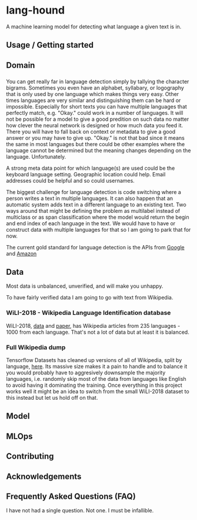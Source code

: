 # lang-hound
A machine learning model for detecting what language a given text is in.

## Usage / Getting started

## Domain

### 

You can get really far in language detection simply by tallying the character bigrams. Sometimes you even have an alphabet, syllabary, or logography that is only used by one language which makes things very easy. Other times languages are very similar and distinguishing them can be hard or impossible. Especially for short texts you can have multiple languages that perfectly match, e.g. "Okay." could work in a number of languages. It will not be possible for a model to give a good predition on such data no matter how clever the neural network is designed or how much data you feed it. There you will have to fall back on context or metadata to give a good answer or you may have to give up. "Okay." is not that bad since it means the same in most languages but there could be other examples where the language cannot be determined but the meaning changes depending on the language. Unfortunately.

A strong meta data point for which language(s) are used could be the keyboard language setting. Geographic location could help. Email addresses could be helpful and so could usernames.

The biggest challenge for language detection is code switching where a person writes a text in multiple languages. It can also happen that an automatic system adds text in a different language to an existing text. Two ways around that might be defining the problem as multilabel instead of multiclass or as span classification where the model would return the begin and end index of each language in the text. We would have to have or construct data with multiple languages for that so I am going to park that for now.

The current gold standard for language detection is the APIs from [Google](https://cloud.google.com/translate/docs/advanced/detecting-language-v3) and [Amazon](https://docs.aws.amazon.com/comprehend/latest/dg/how-languages.html)

## Data

Most data is unbalanced, unverified, and will make you unhappy.

To have fairly verified data I am going to go with text from Wikipedia.

### WiLI-2018 - Wikipedia Language Identification database

WiLI-2018, [data](https://zenodo.org/record/841984) and [paper](https://arxiv.org/abs/1801.07779), has Wikipedia articles from 235 languages - 1000 from each language. That's not a lot of data but at least it is balanced.

### Full Wikipedia dump

Tensorflow Datasets has cleaned up versions of all of Wikipedia, split by language, [here](https://www.tensorflow.org/datasets/catalog/wikipedia#wikipedia20230201aa_default_config). Its massive size makes it a pain to handle and to balance it you would probably have to aggresively downsample the majority languages, i.e. randomly skip most of the data from languages like English to avoid having it dominating the training. Once everything in this project works well it might be an idea to switch from the small WiLI-2018 dataset to this instead but let us hold off on that.

## Model

## MLOps

## Contributing

## Acknowledgements

## Frequently Asked Questions (FAQ)

I have not had a single question. Not one. I must be infallible.
